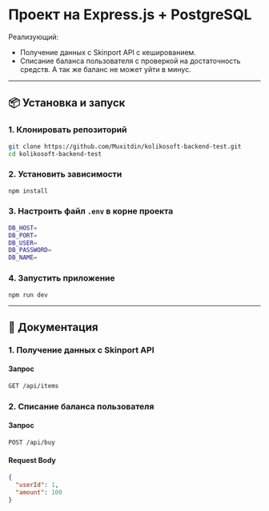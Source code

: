 # Проект на Express.js + PostgreSQL

Реализующий:

-   Получение данных с Skinport API с кешированием.
-   Списание баланса пользователя с проверкой на достаточность средств. А так же баланс не может уйти в минус.

---

## 📦 Установка и запуск

### 1. Клонировать репозиторий
```bash
git clone https://github.com/Muxitdin/kolikosoft-backend-test.git
cd kolikosoft-backend-test
```

### 2. Установить зависимости

```bash
npm install
```

### 3. Настроить файл `.env` в корне проекта

```bash
DB_HOST=
DB_PORT=
DB_USER=
DB_PASSWORD=
DB_NAME=
```

### 4. Запустить приложение

```bash
npm run dev
```

---

## 📝 Документация

### 1. Получение данных с Skinport API

#### Запрос

```bash
GET /api/items
```

### 2. Списание баланса пользователя

#### Запрос

```bash
POST /api/buy
```

#### Request Body

```json
{
  "userId": 1,
  "amount": 100
}
```